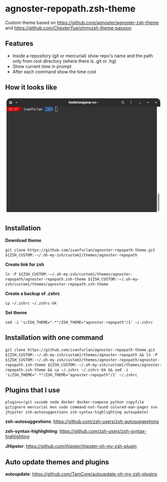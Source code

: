 # agnoster-repopath.zsh-theme
Custom theme based on https://github.com/agnoster/agnoster-zsh-theme and https://github.com/ChesterYue/ohmyzsh-theme-passion

## Features
- Inside a repository (git or mercurial) show repo's name and the path only from root directory (where there is .git or .hg)
- Show current time in prompt
- After each command show the time cost

## How it looks like
![Terminal example](imgs/demo.gif)

## Installation 
**Download theme**
```shell
git clone https://github.com/ivanfurlan/agnoster-repopath-theme.git ${ZSH_CUSTOM:-~/.oh-my-zsh/custom}/themes/agnoster-repopath
```

**Create link for zsh**
```shell
ln -P ${ZSH_CUSTOM:-~/.oh-my-zsh/custom}/themes/agnoster-repopath/agnoster-repopath.zsh-theme ${ZSH_CUSTOM:-~/.oh-my-zsh/custom}/themes/agnoster-repopath.zsh-theme
```

**Create a backup of .zshrc**
```shell
cp ~/.zshrc ~/.zshrc-bk
```

**Set theme**
```shell
sed -i 's/ZSH_THEME=".*"/ZSH_THEME="agnoster-repopath"/1' ~/.zshrc
```

## Installation with one command
```shell
git clone https://github.com/ivanfurlan/agnoster-repopath-theme.git ${ZSH_CUSTOM:-~/.oh-my-zsh/custom}/themes/agnoster-repopath && ln -P ${ZSH_CUSTOM:-~/.oh-my-zsh/custom}/themes/agnoster-repopath/agnoster-repopath.zsh-theme ${ZSH_CUSTOM:-~/.oh-my-zsh/custom}/themes/agnoster-repopath.zsh-theme && cp ~/.zshrc ~/.zshrc-bk && sed -i 's/ZSH_THEME=".*"/ZSH_THEME="agnoster-repopath"/1' ~/.zshrc
```
## Plugins that I use
```
plugins=(git vscode node docker docker-compose python copyfile gitignore mercurial mvn sudo command-not-found colored-man-pages svn jhipster zsh-autosuggestions zsh-syntax-highlighting autoupdate)
```

**zsh-autosuggestions**: https://github.com/zsh-users/zsh-autosuggestions

**zsh-syntax-highlighting**: https://github.com/zsh-users/zsh-syntax-highlighting

**JHipster**: https://github.com/jhipster/jhipster-oh-my-zsh-plugin

## Auto update themes and plugins
**autoupdate**: https://github.com/TamCore/autoupdate-oh-my-zsh-plugins
